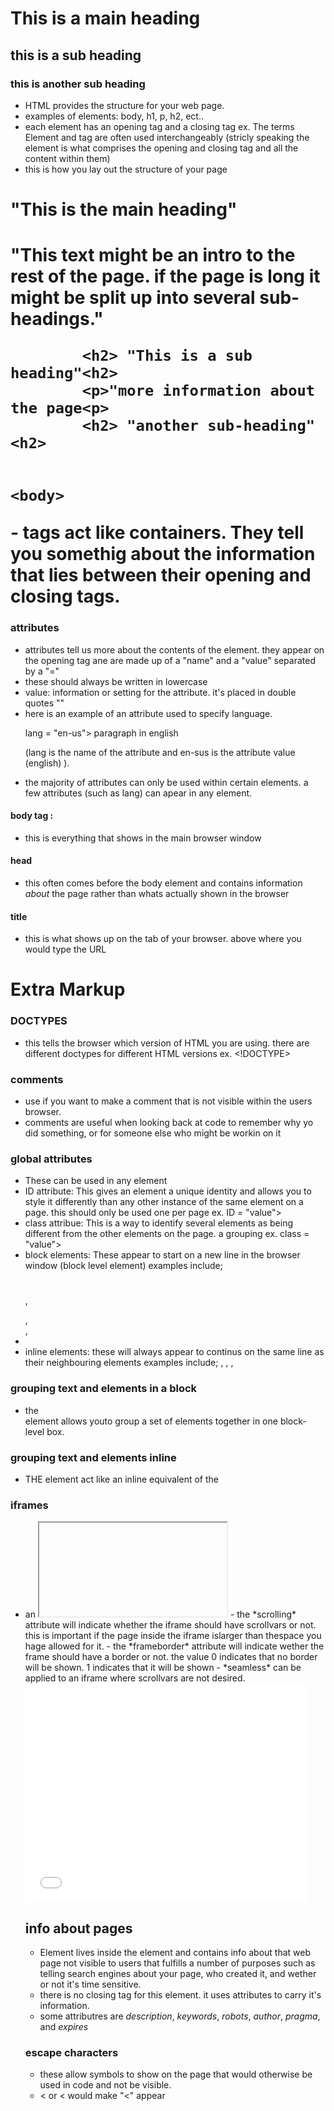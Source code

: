 # This is a main heading
## this is a sub heading
### this is another sub heading
- HTML provides the structure for your web page.  
- examples of elements: body, h1, p, h2, ect..
- each element has an opening tag and a closing tag ex. The terms Element and tag are often used interchangeably (stricly speaking the element is what comprises the opening and closing tag and all the content within them)
- this is how you lay out the structure of your page
<html>
    <body>
        <h1> "This is the main heading" <h1>
        <p> "This text might be an intro to the rest of the page.  if the page is long it might be split up into several sub-headings." <p>

            <h2> "This is a sub heading"<h2>
            <p>"more information about the page<p>
            <h2> "another sub-heading" <h2>


    <body>
<html>
- tags act like containers.  They tell you somethig about the information that lies between their opening and closing tags. 

### attributes
- attributes tell us more about the contents of the element.  they appear on the opening tag ane are made up of a "name" and a "value" separated by a "="
- these should always be written in lowercase
- value: information or setting for the attribute.  it's placed in double quotes ""
- here is an example of an attribute used to specify language.  <p> lang = "en-us"> paragraph in english <P> (lang is the name of the attribute and en-sus is the attribute value (english) ).
- the majority of attributes can only be used within certain elements.  a few attributes (such as lang) can apear in any element.  

#### body tag <body><body> : 
- this is everything that shows in the main browser window

#### head <head>
- this often comes before the body element and contains information *about* the page rather than whats actually shown in the browser

#### title
- this is what shows up on the tab of your browser.  above where you would type the URL


# Extra Markup

### DOCTYPES
- this tells the browser which version of HTML you are using. there are different doctypes for different HTML versions  ex. <!DOCTYPE>
 
 ### comments
 - use <!-- "comments here" --> if you want to make a comment that is not visible within the users browser.  
 - comments are useful when looking back at code  to remember why yo did something, or for someone else who might be workin on it
 
 ### global attributes
 - These can be used in any element
 - ID attribute: This gives an element a unique identity and allows you to style it differently than any other instance of the same element on a page.  this should only be used one per page ex. ID = "value">
 - class attribue: This is a way to identify several elements as being different from the other elements on the page.  a grouping ex. class = "value">
 - block elements: These appear to start on a new line in the browser window (block level element) examples include; <h1></h1>, <p></p>, <ul></ul>, <li></li> 
 - inline elements: these will always appear to continus on the same line as their neighbouring elements examples include; <em></em> , <b></b>, <a></a>, <img></img>

 ### grouping text and elements in a block
 - the <div> element allows youto group a set of elements together in one block- level box.  

### grouping text and elements inline
- THE <span> element act like an inline equivalent of the <div>

### iframes
- an <iframe> is like a little window that has been cut into your page -- and in that window you can see another page.  (inline frame)
- the *src* attribute specifies the URL of the page to show in the frame
- the *height* attribute specifies the heights of the iframe in pixels
- the *width* attribute specifies the width of the iframe in pixels

<iframe
width="450"
height="350"
src="httpblablablaimalinktoapage">
</iframe>
 - the *scrolling* attribute will indicate whether the iframe should have scrollvars or not.  this is important if the page inside the iframe islarger than thespace you hage allowed for it.  
 - the *frameborder* attribute will indicate wether the frame should have a border or not.  the value 0 indicates that no border will be shown. 1 indicates that it will be shown
 - *seamless* can be applied to an iframe where scrollvars are not desired.  
 <iframe
 src="httpblablablaimalinktoapage"
 width="450"
 height="350"
 frameborder= "0"
 scrolling="no">
 </iframe>

 ## info about pages 
 - <met> Element lives inside the <head> element and contains info about that web page not visible to users that fulfills a number of purposes such as telling search engines about your page, who created it, and wether or not it's time sensitive.  
 - there is no closing tag for this element.  it uses attributes to carry it's information.  
 - some attributres are *description*, *keywords*, *robots*, *author*, *pragma*, and *expires*

### escape characters
- these allow symbols to show on the page that would otherwise be used in code and not be visible.  
- &lt; or &#60; would make "<" appear


